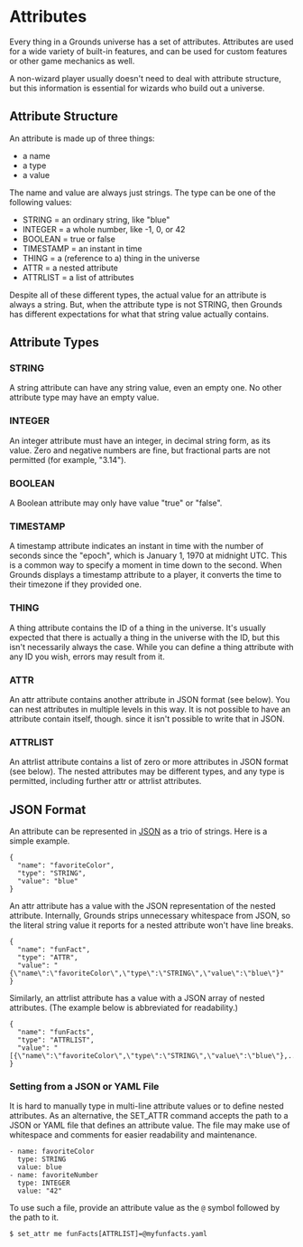 # Attributes

Every thing in a Grounds universe has a set of attributes. Attributes are used for a wide variety of built-in features, and can be used for custom features or other game mechanics as well.

A non-wizard player usually doesn't need to deal with attribute structure, but this information is essential for wizards who build out a universe.

## Attribute Structure

An attribute is made up of three things:

* a name
* a type
* a value

The name and value are always just strings. The type can be one of the following values:

* STRING = an ordinary string, like "blue"
* INTEGER = a whole number, like -1, 0, or 42
* BOOLEAN = true or false
* TIMESTAMP = an instant in time
* THING = a (reference to a) thing in the universe
* ATTR = a nested attribute
* ATTRLIST = a list of attributes

Despite all of these different types, the actual value for an attribute is always a string. But, when the attribute type is not STRING, then Grounds has different expectations for what that string value actually contains.

## Attribute Types

### STRING

A string attribute can have any string value, even an empty one. No other attribute type may have an empty value.

### INTEGER

An integer attribute must have an integer, in decimal string form, as its value. Zero and negative numbers are fine, but fractional parts are not permitted (for example, "3.14").

### BOOLEAN

A Boolean attribute may only have value "true" or "false".

### TIMESTAMP

A timestamp attribute indicates an instant in time with the number of seconds since the "epoch", which is January 1, 1970 at midnight UTC. This is a common way to specify a moment in time down to the second. When Grounds displays a timestamp attribute to a player, it converts the time to their timezone if they provided one.

### THING

A thing attribute contains the ID of a thing in the universe. It's usually expected that there is actually a thing in the universe with the ID, but this isn't necessarily always the case. While you can define a thing attribute with any ID you wish, errors may result from it.

### ATTR

An attr attribute contains another attribute in JSON format (see below). You can nest attributes in multiple levels in this way. It is not possible to have an attribute contain itself, though. since it isn't possible to write that in JSON.

### ATTRLIST

An attrlist attribute contains a list of zero or more attributes in JSON format (see below). The nested attributes may be different types, and any type is permitted, including further attr or attrlist attributes.

## JSON Format

An attribute can be represented in [JSON]() as a trio of strings. Here is a simple example.

```
{
  "name": "favoriteColor",
  "type": "STRING",
  "value": "blue"
}
```

An attr attribute has a value with the JSON representation of the nested attribute. Internally, Grounds strips unnecessary whitespace from JSON, so the literal string value it reports for a nested attribute won't have line breaks.

```
{
  "name": "funFact",
  "type": "ATTR",
  "value": "{\"name\":\"favoriteColor\",\"type\":\"STRING\",\"value\":\"blue\"}"
}
```

Similarly, an attrlist attribute has a value with a JSON array of nested attributes. (The example below is abbreviated for readability.)

```
{
  "name": "funFacts",
  "type": "ATTRLIST",
  "value": "[{\"name\":\"favoriteColor\",\"type\":\"STRING\",\"value\":\"blue\"},...]"
}
```

### Setting from a JSON or YAML File

It is hard to manually type in multi-line attribute values or to define nested attributes. As an alternative, the SET_ATTR command accepts the path to a JSON or YAML file that defines an attribute value. The file may make use of whitespace and comments for easier readability and maintenance.

```
- name: favoriteColor
  type: STRING
  value: blue
- name: favoriteNumber
  type: INTEGER
  value: "42"
```

To use such a file, provide an attribute value as the `@` symbol followed by the path to it.

```
$ set_attr me funFacts[ATTRLIST]=@myfunfacts.yaml
```
